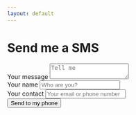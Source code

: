 ```yaml
---
layout: default
---
```


<script src="https://unpkg.com/axios/dist/axios.min.js"></script>

<script>

  function check_valid(element) {
    if (element.value) {
      element.classList.add("is-valid")
      element.classList.remove("is-invalid")
    } else {
      element.classList.remove("is-valid")
      element.classList.add("is-invalid")
    }
  }

  function send() {

    var message = document.getElementById("message")
    var name = document.getElementById("name")
    var contact = document.getElementById("contact")
    var button = document.getElementById("button")
    var alert = document.getElementById("alert")

    check_valid(message)
    check_valid(name)
    check_valid(contact)

    if (message.value && name.value && contact.value) {

      button.disabled = true
      button.value = "Sending..."

      var url = "https://7xs0bfw3bh.execute-api.eu-west-1.amazonaws.com/prod/sms"
      var content = {"msg": message.value + "\n\n" + name.value + "\n" + contact.value}
      var option = {'headers': {'x-api-key': 'ZpDE86XzPsJGNcQ5FxBLCbkRYBxxGI683EsGpEa0'}}

      axios.post(url, content, option)
        .then((res) => {
          // console.log(res.data)

          if (res.data.status_code == 200) {

            button.classList.remove("btn-outline-dark")
            button.classList.add("btn-success")
            button.value = "Message sent succesfully !"

            message.disabled = true
            name.disabled = true
            contact.disabled = true

          } else {

            button.style.visibility = 'hidden';

            alert.classList.add("alert-danger")
            alert.innerHTML += "<p>SMS not sent :/</p>"
            alert.innerHTML += "<p>Error : " + res.data.status_code + " - " + res.data.status_message + "</p>"
            alert.innerHTML += '<input type="button" class="btn btn-outline-danger" id="alert-button" value="Try again" onclick="reset()">'
            alert.classList.remove("collapse")

          }

        })
        .catch((error) => {
          console.error(error);

          button.style.visibility = 'hidden';

          alert.classList.add("alert-danger")
          alert.innerHTML += "<p>Something went wrong :/</p>"
          alert.innerHTML += '<input type="button" class="btn btn-outline-dark" id="alert-button" value="Try again" onclick="reset()">'
          alert.classList.remove("collapse")

        });

    }
  }

  function close_alert() {
    var alert = document.getElementById("alert")
    alert.classList.add("collapse")
  }

  function reset() {
    var message = document.getElementById("message")
    var name = document.getElementById("name")
    var contact = document.getElementById("contact")
    var button = document.getElementById("button")
    var alert = document.getElementById("alert")

    message.classList.remove("is-valid")
    message.classList.remove("is-invalid")

    name.classList.remove("is-valid")
    name.classList.remove("is-invalid")

    contact.classList.remove("is-valid")
    contact.classList.remove("is-invalid")

    button.disabled = false
    button.classList.add("btn-outline-dark")
    button.classList.remove("btn-success")
    button.value = "Send to my phone"
    button.style.visibility = 'visible'

    alert.classList.add("collapse")
    alert.innerHTML = ""
  }

</script>

# Send me a SMS

<div class="form-group">
  <label>Your message</label>
  <textarea class="form-control form-control-sm" id="message" placeholder="Tell me" maxlength="400"></textarea>
</div>
<div class="form-group">
  <div class="row">
    <div class="col">
      <label>Your name</label>
      <input type="text" class="form-control form-control-sm" id="name" placeholder="Who are you?" maxlength="30">
    </div>
    <div class="col">
      <label>Your contact</label>
      <input type="text" class="form-control form-control-sm" id="contact" placeholder="Your email or phone number" maxlength="40">
    </div>
  </div>
</div>

<div class="alert alert-danger collapse" id="alert" role="alert"></div>

<input type="button" class="btn btn-outline-dark" id="button" value="Send to my phone" onclick="send()">
